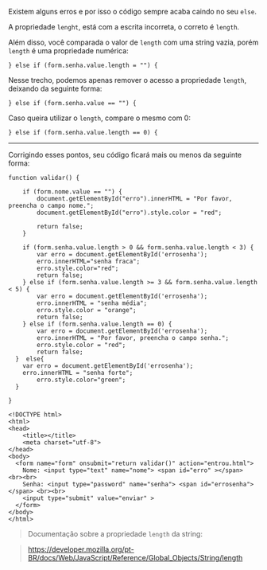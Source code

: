 Existem alguns erros e por isso o código sempre acaba caindo no seu `else`.

A propriedade `lenght`, está com a escrita incorreta, o correto é `length`.

Além disso, você comparada o valor de `length` com uma string vazia, porém `length` é uma propriedade numérica:

    } else if (form.senha.value.length = "") {

Nesse trecho, podemos apenas remover o acesso a propriedade `length`, deixando da seguinte forma:

    } else if (form.senha.value == "") {

Caso queira utilizar o `length`, compare o mesmo com 0:

    } else if (form.senha.value.length == 0) {


----------

Corrigindo esses pontos, seu código ficará mais ou menos da seguinte forma:


<!-- begin snippet: js hide: false console: true babel: false -->

<!-- language: lang-js -->

    function validar() {

    	if (form.nome.value == "") {
    		document.getElementById("erro").innerHTML = "Por favor, preencha o campo nome.";
    		document.getElementById("erro").style.color = "red";

    		return false;
    	}

    	if (form.senha.value.length > 0 && form.senha.value.length < 3) {
    		var erro = document.getElementById('errosenha');
    		erro.innerHTML="senha fraca";
    		erro.style.color="red";
    		return false;
    	} else if (form.senha.value.length >= 3 && form.senha.value.length < 5) {
    		var erro = document.getElementById('errosenha');
    		erro.innerHTML = "senha média";
    		erro.style.color = "orange";
    		return false;
    	} else if (form.senha.value.length == 0) {
    		var erro = document.getElementById('errosenha');
    		erro.innerHTML = "Por favor, preencha o campo senha.";
    		erro.style.color = "red";
    		return false;
      }  else{
      	var erro = document.getElementById('errosenha');
      	erro.innerHTML = "senha forte";
    		erro.style.color="green";
      }
      
    }

<!-- language: lang-html -->

    <!DOCTYPE html>
    <html>
    <head>
    	<title></title>
    	<meta charset="utf-8">
    </head>
    <body>
      <form name="form" onsubmit="return validar()" action="entrou.html">
        Nome: <input type="text" name="nome"> <span id="erro" ></span> <br><br> 
        Senha: <input type="password" name="senha"> <span id="errosenha"></span> <br><br>
        <input type="submit" value="enviar" >      
      </form>
    </body>
    </html>

<!-- end snippet -->

> Documentação sobre a propriedade `length` da string:

> https://developer.mozilla.org/pt-BR/docs/Web/JavaScript/Reference/Global_Objects/String/length
